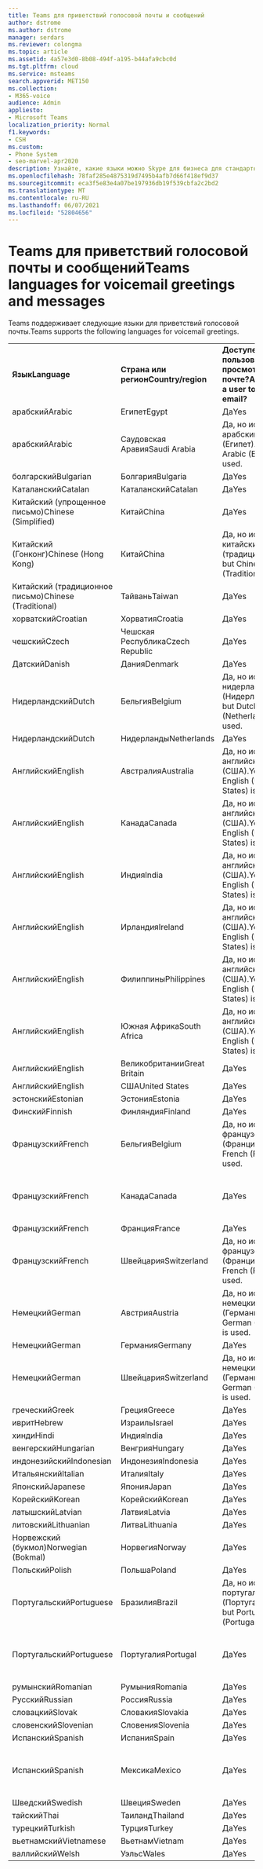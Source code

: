 ```yaml
---
title: Teams для приветствий голосовой почты и сообщений
author: dstrome
ms.author: dstrome
manager: serdars
ms.reviewer: colongma
ms.topic: article
ms.assetid: 4a57e3d0-8b08-494f-a195-b44afa9cbc0d
ms.tgt.pltfrm: cloud
ms.service: msteams
search.appverid: MET150
ms.collection:
- M365-voice
audience: Admin
appliesto:
- Microsoft Teams
localization_priority: Normal
f1.keywords:
- CSH
ms.custom:
- Phone System
- seo-marvel-apr2020
description: Узнайте, какие языки можно Skype для бизнеса для стандартных системных сообщений и приветствий голосовой почты.
ms.openlocfilehash: 78faf285e4875319d7495b4afb7d66f418ef9d37
ms.sourcegitcommit: eca3f5e83e4a07be197936db19f539cbfa2c2bd2
ms.translationtype: MT
ms.contentlocale: ru-RU
ms.lasthandoff: 06/07/2021
ms.locfileid: "52804656"
---
```

# <a name="teams-languages-for-voicemail-greetings-and-messages"></a><span data-ttu-id="cd3b1-103">Teams для приветствий голосовой почты и сообщений</span><span class="sxs-lookup"><span data-stu-id="cd3b1-103">Teams languages for voicemail greetings and messages</span></span>

<span data-ttu-id="cd3b1-104">Teams поддерживает следующие языки для приветствий голосовой почты.</span><span class="sxs-lookup"><span data-stu-id="cd3b1-104">Teams supports the following languages for voicemail greetings.</span></span>
  
||||||
|:-------------|:------------------|:--------------------------------------------|:-------------------------------------|:-----------------------------|
|<span data-ttu-id="cd3b1-105">**Язык**</span><span class="sxs-lookup"><span data-stu-id="cd3b1-105">**Language**</span></span>  |<span data-ttu-id="cd3b1-106">**Страна или регион**</span><span class="sxs-lookup"><span data-stu-id="cd3b1-106">**Country/region**</span></span> |<span data-ttu-id="cd3b1-107">**Доступен ли пользователям для просмотра в эл. почте?**</span><span class="sxs-lookup"><span data-stu-id="cd3b1-107">**Available for a user to see it in email?**</span></span> |<span data-ttu-id="cd3b1-108">**Доступен ли при звонке пользователя?**</span><span class="sxs-lookup"><span data-stu-id="cd3b1-108">**Available when the user calls in?**</span></span> |<span data-ttu-id="cd3b1-109">**Доступно ли транскрибирование?**</span><span class="sxs-lookup"><span data-stu-id="cd3b1-109">**Transcription available?**</span></span>  |
|<span data-ttu-id="cd3b1-110">арабский</span><span class="sxs-lookup"><span data-stu-id="cd3b1-110">Arabic</span></span>        |<span data-ttu-id="cd3b1-111">Египет</span><span class="sxs-lookup"><span data-stu-id="cd3b1-111">Egypt</span></span>              |<span data-ttu-id="cd3b1-112">Да</span><span class="sxs-lookup"><span data-stu-id="cd3b1-112">Yes</span></span>                                          |<span data-ttu-id="cd3b1-113">Да</span><span class="sxs-lookup"><span data-stu-id="cd3b1-113">Yes</span></span>                                   |<span data-ttu-id="cd3b1-114">Нет</span><span class="sxs-lookup"><span data-stu-id="cd3b1-114">No</span></span>  |
|<span data-ttu-id="cd3b1-115">арабский</span><span class="sxs-lookup"><span data-stu-id="cd3b1-115">Arabic</span></span>        |<span data-ttu-id="cd3b1-116">Саудовская Аравия</span><span class="sxs-lookup"><span data-stu-id="cd3b1-116">Saudi Arabia</span></span>       |<span data-ttu-id="cd3b1-117">Да, но используется арабский (Египет).</span><span class="sxs-lookup"><span data-stu-id="cd3b1-117">Yes, but Arabic (Egypt) is used.</span></span>             |<span data-ttu-id="cd3b1-118">Нет</span><span class="sxs-lookup"><span data-stu-id="cd3b1-118">No</span></span>                                    |<span data-ttu-id="cd3b1-119">Нет</span><span class="sxs-lookup"><span data-stu-id="cd3b1-119">No</span></span>  |
|<span data-ttu-id="cd3b1-120">болгарский</span><span class="sxs-lookup"><span data-stu-id="cd3b1-120">Bulgarian</span></span>     |<span data-ttu-id="cd3b1-121">Болгария</span><span class="sxs-lookup"><span data-stu-id="cd3b1-121">Bulgaria</span></span>           |<span data-ttu-id="cd3b1-122">Да</span><span class="sxs-lookup"><span data-stu-id="cd3b1-122">Yes</span></span>                                          |<span data-ttu-id="cd3b1-123">Да</span><span class="sxs-lookup"><span data-stu-id="cd3b1-123">Yes</span></span>                                   |<span data-ttu-id="cd3b1-124">Нет</span><span class="sxs-lookup"><span data-stu-id="cd3b1-124">No</span></span>  |
|<span data-ttu-id="cd3b1-125">Каталанский</span><span class="sxs-lookup"><span data-stu-id="cd3b1-125">Catalan</span></span>       |<span data-ttu-id="cd3b1-126">Каталанский</span><span class="sxs-lookup"><span data-stu-id="cd3b1-126">Catalan</span></span>            |<span data-ttu-id="cd3b1-127">Да</span><span class="sxs-lookup"><span data-stu-id="cd3b1-127">Yes</span></span>                                          |<span data-ttu-id="cd3b1-128">Да</span><span class="sxs-lookup"><span data-stu-id="cd3b1-128">Yes</span></span>                                   |<span data-ttu-id="cd3b1-129">Нет</span><span class="sxs-lookup"><span data-stu-id="cd3b1-129">No</span></span>  |
|<span data-ttu-id="cd3b1-130">Китайский (упрощенное письмо)</span><span class="sxs-lookup"><span data-stu-id="cd3b1-130">Chinese (Simplified)</span></span>   |<span data-ttu-id="cd3b1-131">Китай</span><span class="sxs-lookup"><span data-stu-id="cd3b1-131">China</span></span>     |<span data-ttu-id="cd3b1-132">Да</span><span class="sxs-lookup"><span data-stu-id="cd3b1-132">Yes</span></span>                                          |<span data-ttu-id="cd3b1-133">Да</span><span class="sxs-lookup"><span data-stu-id="cd3b1-133">Yes</span></span>                                   |<span data-ttu-id="cd3b1-134">Да</span><span class="sxs-lookup"><span data-stu-id="cd3b1-134">Yes</span></span> |
|<span data-ttu-id="cd3b1-135">Китайский (Гонконг)</span><span class="sxs-lookup"><span data-stu-id="cd3b1-135">Chinese (Hong Kong)</span></span>    |<span data-ttu-id="cd3b1-136">Китай</span><span class="sxs-lookup"><span data-stu-id="cd3b1-136">China</span></span>     |<span data-ttu-id="cd3b1-137">Да, но используется китайский (традиционное).</span><span class="sxs-lookup"><span data-stu-id="cd3b1-137">Yes, but Chinese (Traditional) is used.</span></span>      |<span data-ttu-id="cd3b1-138">Да</span><span class="sxs-lookup"><span data-stu-id="cd3b1-138">Yes</span></span>                                   |<span data-ttu-id="cd3b1-139">Да, но используется китайский (традиционное).</span><span class="sxs-lookup"><span data-stu-id="cd3b1-139">Yes, but Chinese (Traditional) is used.</span></span> |
|<span data-ttu-id="cd3b1-140">Китайский (традиционное письмо)</span><span class="sxs-lookup"><span data-stu-id="cd3b1-140">Chinese (Traditional)</span></span>  |<span data-ttu-id="cd3b1-141">Тайвань</span><span class="sxs-lookup"><span data-stu-id="cd3b1-141">Taiwan</span></span>    |<span data-ttu-id="cd3b1-142">Да</span><span class="sxs-lookup"><span data-stu-id="cd3b1-142">Yes</span></span>                                          |<span data-ttu-id="cd3b1-143">Да</span><span class="sxs-lookup"><span data-stu-id="cd3b1-143">Yes</span></span>                                   |<span data-ttu-id="cd3b1-144">Нет</span><span class="sxs-lookup"><span data-stu-id="cd3b1-144">No</span></span>  |
|<span data-ttu-id="cd3b1-145">хорватский</span><span class="sxs-lookup"><span data-stu-id="cd3b1-145">Croatian</span></span>      |<span data-ttu-id="cd3b1-146">Хорватия</span><span class="sxs-lookup"><span data-stu-id="cd3b1-146">Croatia</span></span>            |<span data-ttu-id="cd3b1-147">Да</span><span class="sxs-lookup"><span data-stu-id="cd3b1-147">Yes</span></span>                                          |<span data-ttu-id="cd3b1-148">Да</span><span class="sxs-lookup"><span data-stu-id="cd3b1-148">Yes</span></span>                                   |<span data-ttu-id="cd3b1-149">Нет</span><span class="sxs-lookup"><span data-stu-id="cd3b1-149">No</span></span>  |
|<span data-ttu-id="cd3b1-150">чешский</span><span class="sxs-lookup"><span data-stu-id="cd3b1-150">Czech</span></span>         |<span data-ttu-id="cd3b1-151">Чешская Республика</span><span class="sxs-lookup"><span data-stu-id="cd3b1-151">Czech Republic</span></span>     |<span data-ttu-id="cd3b1-152">Да</span><span class="sxs-lookup"><span data-stu-id="cd3b1-152">Yes</span></span>                                          |<span data-ttu-id="cd3b1-153">Да</span><span class="sxs-lookup"><span data-stu-id="cd3b1-153">Yes</span></span>                                   |<span data-ttu-id="cd3b1-154">Нет</span><span class="sxs-lookup"><span data-stu-id="cd3b1-154">No</span></span>  |
|<span data-ttu-id="cd3b1-155">Датский</span><span class="sxs-lookup"><span data-stu-id="cd3b1-155">Danish</span></span>        |<span data-ttu-id="cd3b1-156">Дания</span><span class="sxs-lookup"><span data-stu-id="cd3b1-156">Denmark</span></span>            |<span data-ttu-id="cd3b1-157">Да</span><span class="sxs-lookup"><span data-stu-id="cd3b1-157">Yes</span></span>                                          |<span data-ttu-id="cd3b1-158">Да</span><span class="sxs-lookup"><span data-stu-id="cd3b1-158">Yes</span></span>                                   |<span data-ttu-id="cd3b1-159">Нет</span><span class="sxs-lookup"><span data-stu-id="cd3b1-159">No</span></span>  |
|<span data-ttu-id="cd3b1-160">Нидерландский</span><span class="sxs-lookup"><span data-stu-id="cd3b1-160">Dutch</span></span>         |<span data-ttu-id="cd3b1-161">Бельгия</span><span class="sxs-lookup"><span data-stu-id="cd3b1-161">Belgium</span></span>            |<span data-ttu-id="cd3b1-162">Да, но используется нидерландский (Нидерланды).</span><span class="sxs-lookup"><span data-stu-id="cd3b1-162">Yes, but Dutch (Netherlands) is used.</span></span>        |<span data-ttu-id="cd3b1-163">Да</span><span class="sxs-lookup"><span data-stu-id="cd3b1-163">Yes</span></span>                                   |<span data-ttu-id="cd3b1-164">Нет</span><span class="sxs-lookup"><span data-stu-id="cd3b1-164">No</span></span>  |
|<span data-ttu-id="cd3b1-165">Нидерландский</span><span class="sxs-lookup"><span data-stu-id="cd3b1-165">Dutch</span></span>         |<span data-ttu-id="cd3b1-166">Нидерланды</span><span class="sxs-lookup"><span data-stu-id="cd3b1-166">Netherlands</span></span>        |<span data-ttu-id="cd3b1-167">Да</span><span class="sxs-lookup"><span data-stu-id="cd3b1-167">Yes</span></span>                                          |<span data-ttu-id="cd3b1-168">Да</span><span class="sxs-lookup"><span data-stu-id="cd3b1-168">Yes</span></span>                                   |<span data-ttu-id="cd3b1-169">Нет</span><span class="sxs-lookup"><span data-stu-id="cd3b1-169">No</span></span>  |
|<span data-ttu-id="cd3b1-170">Английский</span><span class="sxs-lookup"><span data-stu-id="cd3b1-170">English</span></span>       |<span data-ttu-id="cd3b1-171">Австралия</span><span class="sxs-lookup"><span data-stu-id="cd3b1-171">Australia</span></span>          |<span data-ttu-id="cd3b1-172">Да, но используется английский (США).</span><span class="sxs-lookup"><span data-stu-id="cd3b1-172">Yes, but English (United States) is used.</span></span>    |<span data-ttu-id="cd3b1-173">Да</span><span class="sxs-lookup"><span data-stu-id="cd3b1-173">Yes</span></span>                                   |<span data-ttu-id="cd3b1-174">Да, но используется английский (США).</span><span class="sxs-lookup"><span data-stu-id="cd3b1-174">Yes, but English (United States) is used.</span></span> |
|<span data-ttu-id="cd3b1-175">Английский</span><span class="sxs-lookup"><span data-stu-id="cd3b1-175">English</span></span>       |<span data-ttu-id="cd3b1-176">Канада</span><span class="sxs-lookup"><span data-stu-id="cd3b1-176">Canada</span></span>             |<span data-ttu-id="cd3b1-177">Да, но используется английский (США).</span><span class="sxs-lookup"><span data-stu-id="cd3b1-177">Yes, but English (United States) is used.</span></span>    |<span data-ttu-id="cd3b1-178">Да</span><span class="sxs-lookup"><span data-stu-id="cd3b1-178">Yes</span></span>                                   |<span data-ttu-id="cd3b1-179">Да, но используется английский (США).</span><span class="sxs-lookup"><span data-stu-id="cd3b1-179">Yes, but English (United States) is used.</span></span> |
|<span data-ttu-id="cd3b1-180">Английский</span><span class="sxs-lookup"><span data-stu-id="cd3b1-180">English</span></span>       |<span data-ttu-id="cd3b1-181">Индия</span><span class="sxs-lookup"><span data-stu-id="cd3b1-181">India</span></span>              |<span data-ttu-id="cd3b1-182">Да, но используется английский (США).</span><span class="sxs-lookup"><span data-stu-id="cd3b1-182">Yes, but English (United States) is used.</span></span>    |<span data-ttu-id="cd3b1-183">Да</span><span class="sxs-lookup"><span data-stu-id="cd3b1-183">Yes</span></span>                                   |<span data-ttu-id="cd3b1-184">Да, но используется английский (США).</span><span class="sxs-lookup"><span data-stu-id="cd3b1-184">Yes, but English (United States) is used.</span></span> |
|<span data-ttu-id="cd3b1-185">Английский</span><span class="sxs-lookup"><span data-stu-id="cd3b1-185">English</span></span>       |<span data-ttu-id="cd3b1-186">Ирландия</span><span class="sxs-lookup"><span data-stu-id="cd3b1-186">Ireland</span></span>            |<span data-ttu-id="cd3b1-187">Да, но используется английский (США).</span><span class="sxs-lookup"><span data-stu-id="cd3b1-187">Yes, but English (United States) is used.</span></span>    |<span data-ttu-id="cd3b1-188">Да</span><span class="sxs-lookup"><span data-stu-id="cd3b1-188">Yes</span></span>                                   |<span data-ttu-id="cd3b1-189">Нет</span><span class="sxs-lookup"><span data-stu-id="cd3b1-189">No</span></span>  |
|<span data-ttu-id="cd3b1-190">Английский</span><span class="sxs-lookup"><span data-stu-id="cd3b1-190">English</span></span>       |<span data-ttu-id="cd3b1-191">Филиппины</span><span class="sxs-lookup"><span data-stu-id="cd3b1-191">Philippines</span></span>        |<span data-ttu-id="cd3b1-192">Да, но используется английский (США).</span><span class="sxs-lookup"><span data-stu-id="cd3b1-192">Yes, but English (United States) is used.</span></span>    |<span data-ttu-id="cd3b1-193">Нет</span><span class="sxs-lookup"><span data-stu-id="cd3b1-193">No</span></span>                                    |<span data-ttu-id="cd3b1-194">Нет</span><span class="sxs-lookup"><span data-stu-id="cd3b1-194">No</span></span>  |
|<span data-ttu-id="cd3b1-195">Английский</span><span class="sxs-lookup"><span data-stu-id="cd3b1-195">English</span></span>       |<span data-ttu-id="cd3b1-196">Южная Африка</span><span class="sxs-lookup"><span data-stu-id="cd3b1-196">South Africa</span></span>       |<span data-ttu-id="cd3b1-197">Да, но используется английский (США).</span><span class="sxs-lookup"><span data-stu-id="cd3b1-197">Yes, but English (United States) is used.</span></span>    |<span data-ttu-id="cd3b1-198">Нет</span><span class="sxs-lookup"><span data-stu-id="cd3b1-198">No</span></span>                                    |<span data-ttu-id="cd3b1-199">Нет</span><span class="sxs-lookup"><span data-stu-id="cd3b1-199">No</span></span>  |
|<span data-ttu-id="cd3b1-200">Английский</span><span class="sxs-lookup"><span data-stu-id="cd3b1-200">English</span></span>       |<span data-ttu-id="cd3b1-201">Великобритании</span><span class="sxs-lookup"><span data-stu-id="cd3b1-201">Great Britain</span></span>      |<span data-ttu-id="cd3b1-202">Да</span><span class="sxs-lookup"><span data-stu-id="cd3b1-202">Yes</span></span>                                          |<span data-ttu-id="cd3b1-203">Да</span><span class="sxs-lookup"><span data-stu-id="cd3b1-203">Yes</span></span>                                   |<span data-ttu-id="cd3b1-204">Да</span><span class="sxs-lookup"><span data-stu-id="cd3b1-204">Yes</span></span> |
|<span data-ttu-id="cd3b1-205">Английский</span><span class="sxs-lookup"><span data-stu-id="cd3b1-205">English</span></span>       |<span data-ttu-id="cd3b1-206">США</span><span class="sxs-lookup"><span data-stu-id="cd3b1-206">United States</span></span>      |<span data-ttu-id="cd3b1-207">Да</span><span class="sxs-lookup"><span data-stu-id="cd3b1-207">Yes</span></span>                                          |<span data-ttu-id="cd3b1-208">Да</span><span class="sxs-lookup"><span data-stu-id="cd3b1-208">Yes</span></span>                                   |<span data-ttu-id="cd3b1-209">Да</span><span class="sxs-lookup"><span data-stu-id="cd3b1-209">Yes</span></span> |
|<span data-ttu-id="cd3b1-210">эстонский</span><span class="sxs-lookup"><span data-stu-id="cd3b1-210">Estonian</span></span>      |<span data-ttu-id="cd3b1-211">Эстония</span><span class="sxs-lookup"><span data-stu-id="cd3b1-211">Estonia</span></span>            |<span data-ttu-id="cd3b1-212">Да</span><span class="sxs-lookup"><span data-stu-id="cd3b1-212">Yes</span></span>                                          |<span data-ttu-id="cd3b1-213">Да</span><span class="sxs-lookup"><span data-stu-id="cd3b1-213">Yes</span></span>                                   |<span data-ttu-id="cd3b1-214">Нет</span><span class="sxs-lookup"><span data-stu-id="cd3b1-214">No</span></span>  |
|<span data-ttu-id="cd3b1-215">Финский</span><span class="sxs-lookup"><span data-stu-id="cd3b1-215">Finnish</span></span>       |<span data-ttu-id="cd3b1-216">Финляндия</span><span class="sxs-lookup"><span data-stu-id="cd3b1-216">Finland</span></span>            |<span data-ttu-id="cd3b1-217">Да</span><span class="sxs-lookup"><span data-stu-id="cd3b1-217">Yes</span></span>                                          |<span data-ttu-id="cd3b1-218">Да</span><span class="sxs-lookup"><span data-stu-id="cd3b1-218">Yes</span></span>                                   |<span data-ttu-id="cd3b1-219">Нет</span><span class="sxs-lookup"><span data-stu-id="cd3b1-219">No</span></span>  |
|<span data-ttu-id="cd3b1-220">Французский</span><span class="sxs-lookup"><span data-stu-id="cd3b1-220">French</span></span>        |<span data-ttu-id="cd3b1-221">Бельгия</span><span class="sxs-lookup"><span data-stu-id="cd3b1-221">Belgium</span></span>            |<span data-ttu-id="cd3b1-222">Да, но используется французский (Франция).</span><span class="sxs-lookup"><span data-stu-id="cd3b1-222">Yes, but French (France) is used.</span></span>            |<span data-ttu-id="cd3b1-223">Да</span><span class="sxs-lookup"><span data-stu-id="cd3b1-223">Yes</span></span>                                   |<span data-ttu-id="cd3b1-224">Нет</span><span class="sxs-lookup"><span data-stu-id="cd3b1-224">No</span></span>  |
|<span data-ttu-id="cd3b1-225">Французский</span><span class="sxs-lookup"><span data-stu-id="cd3b1-225">French</span></span>        |<span data-ttu-id="cd3b1-226">Канада</span><span class="sxs-lookup"><span data-stu-id="cd3b1-226">Canada</span></span>             |<span data-ttu-id="cd3b1-227">Да</span><span class="sxs-lookup"><span data-stu-id="cd3b1-227">Yes</span></span>                                          |<span data-ttu-id="cd3b1-228">Да</span><span class="sxs-lookup"><span data-stu-id="cd3b1-228">Yes</span></span>                                   |<span data-ttu-id="cd3b1-229">Да, но используется французский (Франция).</span><span class="sxs-lookup"><span data-stu-id="cd3b1-229">Yes, but French (France) is used.</span></span>   |
|<span data-ttu-id="cd3b1-230">Французский</span><span class="sxs-lookup"><span data-stu-id="cd3b1-230">French</span></span>        |<span data-ttu-id="cd3b1-231">Франция</span><span class="sxs-lookup"><span data-stu-id="cd3b1-231">France</span></span>             |<span data-ttu-id="cd3b1-232">Да</span><span class="sxs-lookup"><span data-stu-id="cd3b1-232">Yes</span></span>                                          |<span data-ttu-id="cd3b1-233">Да</span><span class="sxs-lookup"><span data-stu-id="cd3b1-233">Yes</span></span>                                   |<span data-ttu-id="cd3b1-234">Да</span><span class="sxs-lookup"><span data-stu-id="cd3b1-234">Yes</span></span> |
|<span data-ttu-id="cd3b1-235">Французский</span><span class="sxs-lookup"><span data-stu-id="cd3b1-235">French</span></span>        |<span data-ttu-id="cd3b1-236">Швейцария</span><span class="sxs-lookup"><span data-stu-id="cd3b1-236">Switzerland</span></span>        |<span data-ttu-id="cd3b1-237">Да, но используется французский (Франция).</span><span class="sxs-lookup"><span data-stu-id="cd3b1-237">Yes, but French (France) is used.</span></span>            |<span data-ttu-id="cd3b1-238">Да</span><span class="sxs-lookup"><span data-stu-id="cd3b1-238">Yes</span></span>                                   |<span data-ttu-id="cd3b1-239">Да</span><span class="sxs-lookup"><span data-stu-id="cd3b1-239">Yes</span></span> |
|<span data-ttu-id="cd3b1-240">Немецкий</span><span class="sxs-lookup"><span data-stu-id="cd3b1-240">German</span></span>        |<span data-ttu-id="cd3b1-241">Австрия</span><span class="sxs-lookup"><span data-stu-id="cd3b1-241">Austria</span></span>            |<span data-ttu-id="cd3b1-242">Да, но используется немецкий (Германия).</span><span class="sxs-lookup"><span data-stu-id="cd3b1-242">Yes, but German (Germany) is used.</span></span>           |<span data-ttu-id="cd3b1-243">Да</span><span class="sxs-lookup"><span data-stu-id="cd3b1-243">Yes</span></span>                                   |<span data-ttu-id="cd3b1-244">Нет</span><span class="sxs-lookup"><span data-stu-id="cd3b1-244">No</span></span>  |
|<span data-ttu-id="cd3b1-245">Немецкий</span><span class="sxs-lookup"><span data-stu-id="cd3b1-245">German</span></span>        |<span data-ttu-id="cd3b1-246">Германия</span><span class="sxs-lookup"><span data-stu-id="cd3b1-246">Germany</span></span>            |<span data-ttu-id="cd3b1-247">Да</span><span class="sxs-lookup"><span data-stu-id="cd3b1-247">Yes</span></span>                                          |<span data-ttu-id="cd3b1-248">Да</span><span class="sxs-lookup"><span data-stu-id="cd3b1-248">Yes</span></span>                                   |<span data-ttu-id="cd3b1-249">Да</span><span class="sxs-lookup"><span data-stu-id="cd3b1-249">Yes</span></span> |
|<span data-ttu-id="cd3b1-250">Немецкий</span><span class="sxs-lookup"><span data-stu-id="cd3b1-250">German</span></span>        |<span data-ttu-id="cd3b1-251">Швейцария</span><span class="sxs-lookup"><span data-stu-id="cd3b1-251">Switzerland</span></span>        |<span data-ttu-id="cd3b1-252">Да, но используется немецкий (Германия).</span><span class="sxs-lookup"><span data-stu-id="cd3b1-252">Yes, but German (Germany) is used.</span></span>           |<span data-ttu-id="cd3b1-253">Да</span><span class="sxs-lookup"><span data-stu-id="cd3b1-253">Yes</span></span>                                   |<span data-ttu-id="cd3b1-254">Нет</span><span class="sxs-lookup"><span data-stu-id="cd3b1-254">No</span></span>  |
|<span data-ttu-id="cd3b1-255">греческий</span><span class="sxs-lookup"><span data-stu-id="cd3b1-255">Greek</span></span>         |<span data-ttu-id="cd3b1-256">Греция</span><span class="sxs-lookup"><span data-stu-id="cd3b1-256">Greece</span></span>             |<span data-ttu-id="cd3b1-257">Да</span><span class="sxs-lookup"><span data-stu-id="cd3b1-257">Yes</span></span>                                          |<span data-ttu-id="cd3b1-258">Да</span><span class="sxs-lookup"><span data-stu-id="cd3b1-258">Yes</span></span>                                   |<span data-ttu-id="cd3b1-259">Нет</span><span class="sxs-lookup"><span data-stu-id="cd3b1-259">No</span></span>  |
|<span data-ttu-id="cd3b1-260">иврит</span><span class="sxs-lookup"><span data-stu-id="cd3b1-260">Hebrew</span></span>        |<span data-ttu-id="cd3b1-261">Израиль</span><span class="sxs-lookup"><span data-stu-id="cd3b1-261">Israel</span></span>             |<span data-ttu-id="cd3b1-262">Да</span><span class="sxs-lookup"><span data-stu-id="cd3b1-262">Yes</span></span>                                          |<span data-ttu-id="cd3b1-263">Нет</span><span class="sxs-lookup"><span data-stu-id="cd3b1-263">No</span></span>                                    |<span data-ttu-id="cd3b1-264">Нет</span><span class="sxs-lookup"><span data-stu-id="cd3b1-264">No</span></span>  |
|<span data-ttu-id="cd3b1-265">хинди</span><span class="sxs-lookup"><span data-stu-id="cd3b1-265">Hindi</span></span>         |<span data-ttu-id="cd3b1-266">Индия</span><span class="sxs-lookup"><span data-stu-id="cd3b1-266">India</span></span>              |<span data-ttu-id="cd3b1-267">Да</span><span class="sxs-lookup"><span data-stu-id="cd3b1-267">Yes</span></span>                                          |<span data-ttu-id="cd3b1-268">Нет</span><span class="sxs-lookup"><span data-stu-id="cd3b1-268">No</span></span>                                    |<span data-ttu-id="cd3b1-269">Нет</span><span class="sxs-lookup"><span data-stu-id="cd3b1-269">No</span></span>  |
|<span data-ttu-id="cd3b1-270">венгерский</span><span class="sxs-lookup"><span data-stu-id="cd3b1-270">Hungarian</span></span>     |<span data-ttu-id="cd3b1-271">Венгрия</span><span class="sxs-lookup"><span data-stu-id="cd3b1-271">Hungary</span></span>            |<span data-ttu-id="cd3b1-272">Да</span><span class="sxs-lookup"><span data-stu-id="cd3b1-272">Yes</span></span>                                          |<span data-ttu-id="cd3b1-273">Нет</span><span class="sxs-lookup"><span data-stu-id="cd3b1-273">No</span></span>                                    |<span data-ttu-id="cd3b1-274">Нет</span><span class="sxs-lookup"><span data-stu-id="cd3b1-274">No</span></span>  |
|<span data-ttu-id="cd3b1-275">индонезийский</span><span class="sxs-lookup"><span data-stu-id="cd3b1-275">Indonesian</span></span>    |<span data-ttu-id="cd3b1-276">Индонезия</span><span class="sxs-lookup"><span data-stu-id="cd3b1-276">Indonesia</span></span>          |<span data-ttu-id="cd3b1-277">Да</span><span class="sxs-lookup"><span data-stu-id="cd3b1-277">Yes</span></span>                                          |<span data-ttu-id="cd3b1-278">Да</span><span class="sxs-lookup"><span data-stu-id="cd3b1-278">Yes</span></span>                                   |<span data-ttu-id="cd3b1-279">Нет</span><span class="sxs-lookup"><span data-stu-id="cd3b1-279">No</span></span>  |
|<span data-ttu-id="cd3b1-280">Итальянский</span><span class="sxs-lookup"><span data-stu-id="cd3b1-280">Italian</span></span>       |<span data-ttu-id="cd3b1-281">Италия</span><span class="sxs-lookup"><span data-stu-id="cd3b1-281">Italy</span></span>              |<span data-ttu-id="cd3b1-282">Да</span><span class="sxs-lookup"><span data-stu-id="cd3b1-282">Yes</span></span>                                          |<span data-ttu-id="cd3b1-283">Да</span><span class="sxs-lookup"><span data-stu-id="cd3b1-283">Yes</span></span>                                   |<span data-ttu-id="cd3b1-284">Да</span><span class="sxs-lookup"><span data-stu-id="cd3b1-284">Yes</span></span> |
|<span data-ttu-id="cd3b1-285">Японский</span><span class="sxs-lookup"><span data-stu-id="cd3b1-285">Japanese</span></span>      |<span data-ttu-id="cd3b1-286">Япония</span><span class="sxs-lookup"><span data-stu-id="cd3b1-286">Japan</span></span>              |<span data-ttu-id="cd3b1-287">Да</span><span class="sxs-lookup"><span data-stu-id="cd3b1-287">Yes</span></span>                                          |<span data-ttu-id="cd3b1-288">Да</span><span class="sxs-lookup"><span data-stu-id="cd3b1-288">Yes</span></span>                                   |<span data-ttu-id="cd3b1-289">Да</span><span class="sxs-lookup"><span data-stu-id="cd3b1-289">Yes</span></span> |
|<span data-ttu-id="cd3b1-290">Корейский</span><span class="sxs-lookup"><span data-stu-id="cd3b1-290">Korean</span></span>        |<span data-ttu-id="cd3b1-291">Корейский</span><span class="sxs-lookup"><span data-stu-id="cd3b1-291">Korean</span></span>             |<span data-ttu-id="cd3b1-292">Да</span><span class="sxs-lookup"><span data-stu-id="cd3b1-292">Yes</span></span>                                          |<span data-ttu-id="cd3b1-293">Да</span><span class="sxs-lookup"><span data-stu-id="cd3b1-293">Yes</span></span>                                   |<span data-ttu-id="cd3b1-294">Нет</span><span class="sxs-lookup"><span data-stu-id="cd3b1-294">No</span></span>  |
|<span data-ttu-id="cd3b1-295">латышский</span><span class="sxs-lookup"><span data-stu-id="cd3b1-295">Latvian</span></span>       |<span data-ttu-id="cd3b1-296">Латвия</span><span class="sxs-lookup"><span data-stu-id="cd3b1-296">Latvia</span></span>             |<span data-ttu-id="cd3b1-297">Да</span><span class="sxs-lookup"><span data-stu-id="cd3b1-297">Yes</span></span>                                          |<span data-ttu-id="cd3b1-298">Да</span><span class="sxs-lookup"><span data-stu-id="cd3b1-298">Yes</span></span>                                   |<span data-ttu-id="cd3b1-299">Нет</span><span class="sxs-lookup"><span data-stu-id="cd3b1-299">No</span></span>  |
|<span data-ttu-id="cd3b1-300">литовский</span><span class="sxs-lookup"><span data-stu-id="cd3b1-300">Lithuanian</span></span>    |<span data-ttu-id="cd3b1-301">Литва</span><span class="sxs-lookup"><span data-stu-id="cd3b1-301">Lithuania</span></span>          |<span data-ttu-id="cd3b1-302">Да</span><span class="sxs-lookup"><span data-stu-id="cd3b1-302">Yes</span></span>                                          |<span data-ttu-id="cd3b1-303">Да</span><span class="sxs-lookup"><span data-stu-id="cd3b1-303">Yes</span></span>                                   |<span data-ttu-id="cd3b1-304">Нет</span><span class="sxs-lookup"><span data-stu-id="cd3b1-304">No</span></span>  |
|<span data-ttu-id="cd3b1-305">Норвежский (букмол)</span><span class="sxs-lookup"><span data-stu-id="cd3b1-305">Norwegian (Bokmal)</span></span>   |<span data-ttu-id="cd3b1-306">Норвегия</span><span class="sxs-lookup"><span data-stu-id="cd3b1-306">Norway</span></span>      |<span data-ttu-id="cd3b1-307">Да</span><span class="sxs-lookup"><span data-stu-id="cd3b1-307">Yes</span></span>                                          |<span data-ttu-id="cd3b1-308">Да</span><span class="sxs-lookup"><span data-stu-id="cd3b1-308">Yes</span></span>                                   |<span data-ttu-id="cd3b1-309">Нет</span><span class="sxs-lookup"><span data-stu-id="cd3b1-309">No</span></span>  |
|<span data-ttu-id="cd3b1-310">Польский</span><span class="sxs-lookup"><span data-stu-id="cd3b1-310">Polish</span></span>        |<span data-ttu-id="cd3b1-311">Польша</span><span class="sxs-lookup"><span data-stu-id="cd3b1-311">Poland</span></span>             |<span data-ttu-id="cd3b1-312">Да</span><span class="sxs-lookup"><span data-stu-id="cd3b1-312">Yes</span></span>                                          |<span data-ttu-id="cd3b1-313">Да</span><span class="sxs-lookup"><span data-stu-id="cd3b1-313">Yes</span></span>                                   |<span data-ttu-id="cd3b1-314">Нет</span><span class="sxs-lookup"><span data-stu-id="cd3b1-314">No</span></span>  |
|<span data-ttu-id="cd3b1-315">Португальский</span><span class="sxs-lookup"><span data-stu-id="cd3b1-315">Portuguese</span></span>    |<span data-ttu-id="cd3b1-316">Бразилия</span><span class="sxs-lookup"><span data-stu-id="cd3b1-316">Brazil</span></span>             |<span data-ttu-id="cd3b1-317">Да, но используется португальский (Португалия).</span><span class="sxs-lookup"><span data-stu-id="cd3b1-317">Yes, but Portuguese (Portugal) is used.</span></span>      |<span data-ttu-id="cd3b1-318">Да</span><span class="sxs-lookup"><span data-stu-id="cd3b1-318">Yes</span></span>                                   |<span data-ttu-id="cd3b1-319">Да</span><span class="sxs-lookup"><span data-stu-id="cd3b1-319">Yes</span></span> |
|<span data-ttu-id="cd3b1-320">Португальский</span><span class="sxs-lookup"><span data-stu-id="cd3b1-320">Portuguese</span></span>    |<span data-ttu-id="cd3b1-321">Португалия</span><span class="sxs-lookup"><span data-stu-id="cd3b1-321">Portugal</span></span>           |<span data-ttu-id="cd3b1-322">Да</span><span class="sxs-lookup"><span data-stu-id="cd3b1-322">Yes</span></span>                                          |<span data-ttu-id="cd3b1-323">Да</span><span class="sxs-lookup"><span data-stu-id="cd3b1-323">Yes</span></span>                                   |<span data-ttu-id="cd3b1-324">Да, но используется португальский (Бразилия).</span><span class="sxs-lookup"><span data-stu-id="cd3b1-324">Yes, but Portuguese (Brazil) is used.</span></span>  |
|<span data-ttu-id="cd3b1-325">румынский</span><span class="sxs-lookup"><span data-stu-id="cd3b1-325">Romanian</span></span>      |<span data-ttu-id="cd3b1-326">Румыния</span><span class="sxs-lookup"><span data-stu-id="cd3b1-326">Romania</span></span>            |<span data-ttu-id="cd3b1-327">Да</span><span class="sxs-lookup"><span data-stu-id="cd3b1-327">Yes</span></span>                                          |<span data-ttu-id="cd3b1-328">Да</span><span class="sxs-lookup"><span data-stu-id="cd3b1-328">Yes</span></span>                                   |<span data-ttu-id="cd3b1-329">Нет</span><span class="sxs-lookup"><span data-stu-id="cd3b1-329">No</span></span>  |
|<span data-ttu-id="cd3b1-330">Русский</span><span class="sxs-lookup"><span data-stu-id="cd3b1-330">Russian</span></span>       |<span data-ttu-id="cd3b1-331">Россия</span><span class="sxs-lookup"><span data-stu-id="cd3b1-331">Russia</span></span>             |<span data-ttu-id="cd3b1-332">Да</span><span class="sxs-lookup"><span data-stu-id="cd3b1-332">Yes</span></span>                                          |<span data-ttu-id="cd3b1-333">Да</span><span class="sxs-lookup"><span data-stu-id="cd3b1-333">Yes</span></span>                                   |<span data-ttu-id="cd3b1-334">Нет</span><span class="sxs-lookup"><span data-stu-id="cd3b1-334">No</span></span>  |
|<span data-ttu-id="cd3b1-335">словацкий</span><span class="sxs-lookup"><span data-stu-id="cd3b1-335">Slovak</span></span>        |<span data-ttu-id="cd3b1-336">Словакия</span><span class="sxs-lookup"><span data-stu-id="cd3b1-336">Slovakia</span></span>           |<span data-ttu-id="cd3b1-337">Да</span><span class="sxs-lookup"><span data-stu-id="cd3b1-337">Yes</span></span>                                          |<span data-ttu-id="cd3b1-338">Да</span><span class="sxs-lookup"><span data-stu-id="cd3b1-338">Yes</span></span>                                   |<span data-ttu-id="cd3b1-339">Нет</span><span class="sxs-lookup"><span data-stu-id="cd3b1-339">No</span></span>  |
|<span data-ttu-id="cd3b1-340">словенский</span><span class="sxs-lookup"><span data-stu-id="cd3b1-340">Slovenian</span></span>     |<span data-ttu-id="cd3b1-341">Словения</span><span class="sxs-lookup"><span data-stu-id="cd3b1-341">Slovenia</span></span>           |<span data-ttu-id="cd3b1-342">Да</span><span class="sxs-lookup"><span data-stu-id="cd3b1-342">Yes</span></span>                                          |<span data-ttu-id="cd3b1-343">Да</span><span class="sxs-lookup"><span data-stu-id="cd3b1-343">Yes</span></span>                                   |<span data-ttu-id="cd3b1-344">Нет</span><span class="sxs-lookup"><span data-stu-id="cd3b1-344">No</span></span>  |
|<span data-ttu-id="cd3b1-345">Испанский</span><span class="sxs-lookup"><span data-stu-id="cd3b1-345">Spanish</span></span>       |<span data-ttu-id="cd3b1-346">Испания</span><span class="sxs-lookup"><span data-stu-id="cd3b1-346">Spain</span></span>              |<span data-ttu-id="cd3b1-347">Да</span><span class="sxs-lookup"><span data-stu-id="cd3b1-347">Yes</span></span>                                          |<span data-ttu-id="cd3b1-348">Да</span><span class="sxs-lookup"><span data-stu-id="cd3b1-348">Yes</span></span>                                   |<span data-ttu-id="cd3b1-349">Да</span><span class="sxs-lookup"><span data-stu-id="cd3b1-349">Yes</span></span> |
|<span data-ttu-id="cd3b1-350">Испанский</span><span class="sxs-lookup"><span data-stu-id="cd3b1-350">Spanish</span></span>       |<span data-ttu-id="cd3b1-351">Мексика</span><span class="sxs-lookup"><span data-stu-id="cd3b1-351">Mexico</span></span>             |<span data-ttu-id="cd3b1-352">Да</span><span class="sxs-lookup"><span data-stu-id="cd3b1-352">Yes</span></span>                                          |<span data-ttu-id="cd3b1-353">Да</span><span class="sxs-lookup"><span data-stu-id="cd3b1-353">Yes</span></span>                                   |<span data-ttu-id="cd3b1-354">Да, но используется испанский (Испания).</span><span class="sxs-lookup"><span data-stu-id="cd3b1-354">Yes, but Spanish (Spain) is used.</span></span>   |
|<span data-ttu-id="cd3b1-355">Шведский</span><span class="sxs-lookup"><span data-stu-id="cd3b1-355">Swedish</span></span>       |<span data-ttu-id="cd3b1-356">Швеция</span><span class="sxs-lookup"><span data-stu-id="cd3b1-356">Sweden</span></span>             |<span data-ttu-id="cd3b1-357">Да</span><span class="sxs-lookup"><span data-stu-id="cd3b1-357">Yes</span></span>                                          |<span data-ttu-id="cd3b1-358">Да</span><span class="sxs-lookup"><span data-stu-id="cd3b1-358">Yes</span></span>                                   |<span data-ttu-id="cd3b1-359">Нет</span><span class="sxs-lookup"><span data-stu-id="cd3b1-359">No</span></span>  |
|<span data-ttu-id="cd3b1-360">тайский</span><span class="sxs-lookup"><span data-stu-id="cd3b1-360">Thai</span></span>          |<span data-ttu-id="cd3b1-361">Таиланд</span><span class="sxs-lookup"><span data-stu-id="cd3b1-361">Thailand</span></span>           |<span data-ttu-id="cd3b1-362">Да</span><span class="sxs-lookup"><span data-stu-id="cd3b1-362">Yes</span></span>                                          |<span data-ttu-id="cd3b1-363">Да</span><span class="sxs-lookup"><span data-stu-id="cd3b1-363">Yes</span></span>                                   |<span data-ttu-id="cd3b1-364">Нет</span><span class="sxs-lookup"><span data-stu-id="cd3b1-364">No</span></span>  |
|<span data-ttu-id="cd3b1-365">турецкий</span><span class="sxs-lookup"><span data-stu-id="cd3b1-365">Turkish</span></span>       |<span data-ttu-id="cd3b1-366">Турция</span><span class="sxs-lookup"><span data-stu-id="cd3b1-366">Turkey</span></span>             |<span data-ttu-id="cd3b1-367">Да</span><span class="sxs-lookup"><span data-stu-id="cd3b1-367">Yes</span></span>                                          |<span data-ttu-id="cd3b1-368">Да</span><span class="sxs-lookup"><span data-stu-id="cd3b1-368">Yes</span></span>                                   |<span data-ttu-id="cd3b1-369">Нет</span><span class="sxs-lookup"><span data-stu-id="cd3b1-369">No</span></span>  |
|<span data-ttu-id="cd3b1-370">вьетнамский</span><span class="sxs-lookup"><span data-stu-id="cd3b1-370">Vietnamese</span></span>    |<span data-ttu-id="cd3b1-371">Вьетнам</span><span class="sxs-lookup"><span data-stu-id="cd3b1-371">Vietnam</span></span>            |<span data-ttu-id="cd3b1-372">Да</span><span class="sxs-lookup"><span data-stu-id="cd3b1-372">Yes</span></span>                                          |<span data-ttu-id="cd3b1-373">Да</span><span class="sxs-lookup"><span data-stu-id="cd3b1-373">Yes</span></span>                                   |<span data-ttu-id="cd3b1-374">Нет</span><span class="sxs-lookup"><span data-stu-id="cd3b1-374">No</span></span>  |
|<span data-ttu-id="cd3b1-375">валлийский</span><span class="sxs-lookup"><span data-stu-id="cd3b1-375">Welsh</span></span>         |<span data-ttu-id="cd3b1-376">Уэльс</span><span class="sxs-lookup"><span data-stu-id="cd3b1-376">Wales</span></span>              |<span data-ttu-id="cd3b1-377">Да</span><span class="sxs-lookup"><span data-stu-id="cd3b1-377">Yes</span></span>                                          |<span data-ttu-id="cd3b1-378">Да</span><span class="sxs-lookup"><span data-stu-id="cd3b1-378">Yes</span></span>                                   |<span data-ttu-id="cd3b1-379">Нет</span><span class="sxs-lookup"><span data-stu-id="cd3b1-379">No</span></span>  |

 
